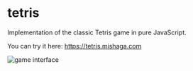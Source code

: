 # tetris

Implementation of the classic Tetris game in pure JavaScript.

You can try it here: https://tetris.mishaga.com

<img src="https://img.mishaga.com/git/1304x1480/a285fbf952ad4f5bbe1554d9b59b59f1.png" alt="game interface" style="max-width: 652px" />
